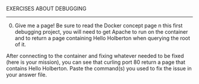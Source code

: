 EXERCISES ABOUT DEBUGGING
_____________________________

0. Give me a page!
Be sure to read the Docker concept page
n this first debugging project, you will need to get Apache to run on the container and to return a page containing Hello Holberton when querying the root of it.

After connecting to the container and fixing whatever needed to be fixed (here is your mission), you can see that curling port 80 return a page that contains Hello Holberton. Paste the command(s) you used to fix the issue in your answer file.
